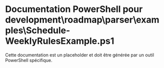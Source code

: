 # Documentation PowerShell pour development\roadmap\parser\examples\Schedule-WeeklyRulesExample.ps1

Cette documentation est un placeholder et doit être générée par un outil PowerShell spécifique.
